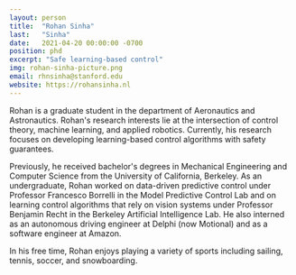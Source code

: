 ```yaml
---
layout: person
title:  "Rohan Sinha"
last:   "Sinha"
date:   2021-04-20 00:00:00 -0700
position: phd
excerpt: "Safe learning-based control"
img: rohan-sinha-picture.png
email: rhnsinha@stanford.edu
website: https://rohansinha.nl
---
```


Rohan is a graduate student in the department of Aeronautics and Astronautics. Rohan's research interests lie at the intersection of control theory, machine learning, and applied robotics. Currently, his research focuses on developing learning-based control algorithms with safety guarantees.

Previously, he received bachelor's degrees in Mechanical Engineering and Computer Science from the University of California, Berkeley. As an undergraduate, Rohan worked on data-driven predictive control under Professor Francesco Borrelli in the Model Predictive Control Lab and on learning control algorithms that rely on vision systems under Professor Benjamin Recht in the Berkeley Artificial Intelligence Lab. He also interned as an autonomous driving engineer at Delphi (now Motional) and as a software engineer at Amazon.

In his free time, Rohan enjoys playing a variety of sports including sailing, tennis, soccer, and snowboarding.
